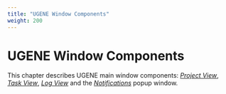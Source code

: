 ```yaml
---
title: "UGENE Window Components"
weight: 200
---
```


# UGENE Window Components

This chapter describes UGENE main window components: [_Project View_](project-view), [_Task View_](task-view), [_Log View_](log-view) and the [_Notifications_](notifications) popup window.